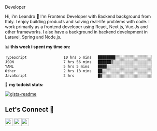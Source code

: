 Developer

Hi, i'm Leandro 👋
I'm Frontend Developer with Backend background from Italy. I enjoy building products and solving real-life problems with code. I work primarily as a frontend developer using React, Next.js, Vue.Js and other frameworks. I also have a background in backend development in Laravel, Spring and Node.js.

📊 **this week i spent my time on:**
<!--START_SECTION:waka-->

```txt
TypeScript                 10 hrs 5 mins   ████████░░░░░░░░░░░░░░░░░   32.32 %
JSON                       7 hrs 56 mins   ██████▒░░░░░░░░░░░░░░░░░░   25.43 %
YAML                       5 hrs 5 mins    ████░░░░░░░░░░░░░░░░░░░░░   16.30 %
Other                      2 hrs 18 mins   ██░░░░░░░░░░░░░░░░░░░░░░░   07.36 %
JavaScript                 2 hrs           █▓░░░░░░░░░░░░░░░░░░░░░░░   06.43 %
```

<!--END_SECTION:waka-->

🚧 **my todoist stats:**

<!-- TODO-IST:START -->
<!-- TODO-IST:END -->

[![gists-readme](https://gists-readme.yizack.com/api?user=leandrovitto&title=&n=10)](https://gist.github.com/leandrovitto)


## Let's Connect 🤝 

<a href="https://www.linkedin.com/in/leandrovitto/"><img src="https://cdn2.iconfinder.com/data/icons/social-media-2285/512/1_Linkedin_unofficial_colored_svg-128.png" width="25"></a>
<a href="https://www.youtube.com/codewavedev_"><img src="https://cdn1.iconfinder.com/data/icons/logotypes/32/youtube-1024.png" width="25"></a><a href="https://leandrovitto.com/"><img src="https://cdn1.iconfinder.com/data/icons/business-startup-14/60/Development-512.png" width="25"></a>